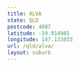 ```yaml
---
title: ALVA
state: QLD
postcode: 4807
latitude: -19.914965
longitude: 147.133033
url: /qld/alva/
layout: suburb
---
```

